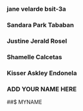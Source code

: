 ### jane velarde bsit-3a
### Sandara Park Tababan
### Justine Jerald Rosel
### Shamelle Calcetas
### Kisser Askley Endonela

### ADD YOUR NAME HERE
##$ MYNAME


